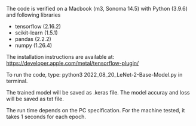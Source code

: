 The code is verified on a Macbook (m3, Sonoma 14.5) with Python (3.9.6) and following libraries
- tensorflow (2.16.2)
- scikit-learn (1.5.1)
- pandas (2.2.2)
- numpy (1.26.4)

The installation instructions are available at:
https://developer.apple.com/metal/tensorflow-plugin/

To run the code, type: python3 2022_08_20_LeNet-2-Base-Model.py in terminal.

The trained model will be saved as .keras file. The model accuray and loss will be saved as txt file.

The run time depends on the PC specification. For the machine tested, it takes 1 seconds for each epoch.
